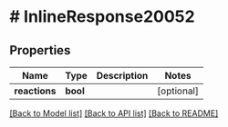 # # InlineResponse20052

## Properties

Name | Type | Description | Notes
------------ | ------------- | ------------- | -------------
**reactions** | **bool** |  | [optional]

[[Back to Model list]](../../README.md#models) [[Back to API list]](../../README.md#endpoints) [[Back to README]](../../README.md)
